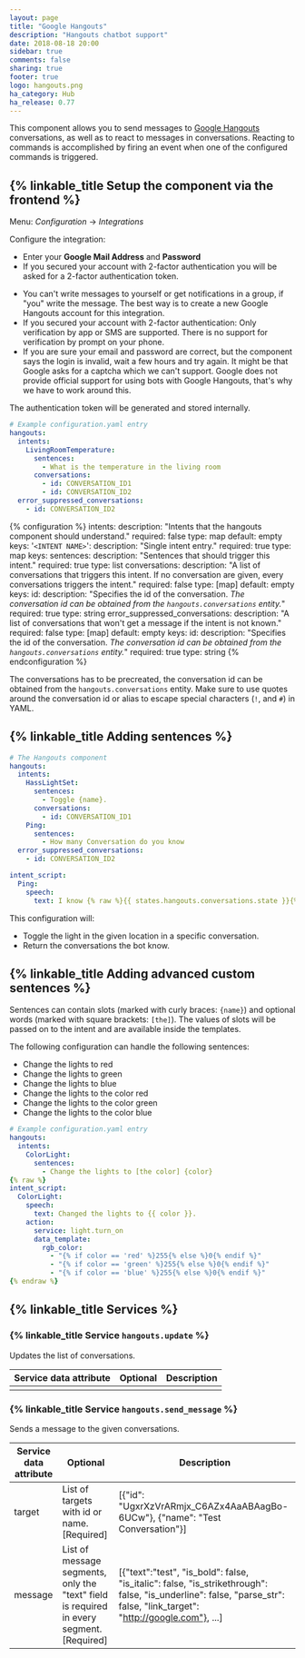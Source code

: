```yaml
---
layout: page
title: "Google Hangouts"
description: "Hangouts chatbot support"
date: 2018-08-18 20:00
sidebar: true
comments: false
sharing: true
footer: true
logo: hangouts.png
ha_category: Hub
ha_release: 0.77
---
```


This component allows you to send messages to [Google Hangouts](https://hangouts.google.com) conversations, as well as to react to messages in conversations. Reacting to commands is accomplished by firing an event when one of the configured commands is triggered.

## {% linkable_title Setup the component via the frontend %}

Menu: *Configuration* -> *Integrations*
  
Configure the integration:
* Enter your **Google Mail Address** and **Password**
* If you secured your account with 2-factor authentication you will be asked for a 2-factor authentication token.

<p class='note'>
  
- You can't write messages to yourself or get notifications in a group, if "you" write the message. The best way is to create a new Google Hangouts account for this integration.
- If you secured your account with 2-factor authentication: Only verification by app or SMS are supported. There is no support for verification by prompt on your phone.
- If you are sure your email and password are correct, but the component says the login is invalid, wait a few hours and try again. It might be that Google asks for a captcha which we can't support. Google does not provide official support for using bots with Google Hangouts, that's why we have to work around this.

</p>

The authentication token will be generated and stored internally.

```yaml
# Example configuration.yaml entry
hangouts:
  intents:
    LivingRoomTemperature:
      sentences:
        - What is the temperature in the living room
      conversations:
        - id: CONVERSATION_ID1
        - id: CONVERSATION_ID2
  error_suppressed_conversations:
    - id: CONVERSATION_ID2

```
{% configuration %}
intents:
  description: "Intents that the hangouts component should understand."
  required: false
  type: map
  default: empty
  keys:
    '`<INTENT NAME>`':
      description: "Single intent entry."
      required: true
      type: map
      keys:
        sentences:
          description: "Sentences that should trigger this intent."
          required: true
          type: list
        conversations:
          description: "A list of conversations that triggers this intent. If no conversation are given, every conversations triggers the intent."
          required: false
          type: [map]
          default: empty
          keys:
            id:
              description: "Specifies the id of the conversation. *The conversation id can be obtained from the `hangouts.conversations` entity.*"
              required: true
              type: string
error_suppressed_conversations:
  description: "A list of conversations that won't get a message if the intent is not known."
  required: false
  type: [map]
  default: empty
  keys:
    id:
      description: "Specifies the id of the conversation. *The conversation id can be obtained from the `hangouts.conversations` entity.*"
      required: true
      type: string
{% endconfiguration %}

The conversations has to be precreated, the conversation id can be obtained from the `hangouts.conversations` entity. Make sure to use quotes around the conversation id or alias to escape special characters (`!`, and `#`) in YAML.

## {% linkable_title Adding sentences %}

```yaml
# The Hangouts component
hangouts:
  intents:
    HassLightSet:
      sentences:
        - Toggle {name}.
      conversations:
        - id: CONVERSATION_ID1
    Ping:
      sentences:
        - How many Conversation do you know
  error_suppressed_conversations:
    - id: CONVERSATION_ID2

intent_script:
  Ping:
    speech:
      text: I know {% raw %}{{ states.hangouts.conversations.state }}{% endraw %} conversations

```

This configuration will:
- Toggle the light in the given location in a specific conversation.
- Return the conversations the bot know.

## {% linkable_title Adding advanced custom sentences %}

Sentences can contain slots (marked with curly braces: `{name}`) and optional words (marked with square brackets: `[the]`). The values of slots will be passed on to the intent and are available inside the templates.

The following configuration can handle the following sentences:

 - Change the lights to red
 - Change the lights to green
 - Change the lights to blue
 - Change the lights to the color red
 - Change the lights to the color green
 - Change the lights to the color blue

```yaml
# Example configuration.yaml entry
hangouts:
  intents:
    ColorLight:
      sentences:
        - Change the lights to [the color] {color}
{% raw %}
intent_script:
  ColorLight:
    speech:
      text: Changed the lights to {{ color }}.
    action:
      service: light.turn_on
      data_template:
        rgb_color:
          - "{% if color == 'red' %}255{% else %}0{% endif %}"
          - "{% if color == 'green' %}255{% else %}0{% endif %}"
          - "{% if color == 'blue' %}255{% else %}0{% endif %}"
{% endraw %}
```

## {% linkable_title Services %}

### {% linkable_title Service `hangouts.update` %}

Updates the list of conversations.

| Service data attribute | Optional | Description                                      |
|------------------------|----------|--------------------------------------------------|
|                        |          |                                                  |

### {% linkable_title Service `hangouts.send_message` %}

Sends a message to the given conversations.

| Service data attribute | Optional | Description                                      |
|------------------------|----------|--------------------------------------------------|
| target                 | List of targets with id or name. [Required] | [{"id": "UgxrXzVrARmjx_C6AZx4AaABAagBo-6UCw"}, {"name": "Test Conversation"}] |
| message                | List of message segments, only the "text" field is required in every segment. [Required] | [{"text":"test", "is_bold": false, "is_italic": false, "is_strikethrough": false, "is_underline": false, "parse_str": false, "link_target": "http://google.com"}, ...] |


